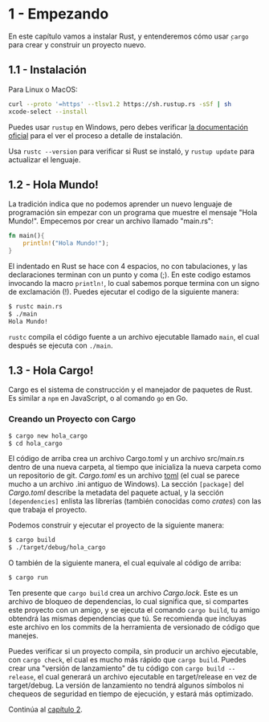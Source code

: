 # 1 - Empezando

En este capítulo vamos a instalar Rust, y entenderemos cómo usar ̣`cargo` para crear y construir un proyecto nuevo.

## 1.1 - Instalación

Para Linux o MacOS:

```sh
curl --proto '=https' --tlsv1.2 https://sh.rustup.rs -sSf | sh
xcode-select --install
```

Puedes usar `rustup` en Windows, pero debes verificar [la documentación oficial](https://forge.rust-lang.org/infra/other-installation-methods.html) para el ver el proceso a detalle de instalación.

Usa `rustc --version` para verificar si Rust se instaló, y `rustup update` para actualizar el lenguaje.

## 1.2 - Hola Mundo!

La tradición indica que no podemos aprender un nuevo lenguaje de programación sin empezar con un programa que muestre el mensaje "Hola Mundo!". Empecemos por crear un archivo llamado "main.rs":

```rust title="main.rs"
fn main(){
    println!("Hola Mundo!");
}
```

El indentado en Rust se hace con 4 espacios, no con tabulaciones, y las declaraciones terminan con un punto y coma (;). En este codigo estamos invocando la macro `println!`, lo cual sabemos porque termina con un signo de exclamación (!). Puedes ejecutar el codigo de la siguiente manera:

```sh
$ rustc main.rs
$ ./main
Hola Mundo!
```

`rustc` compila el código fuente a un archivo ejecutable llamado `main`, el cual después se ejecuta con `./main`.

## 1.3 - Hola Cargo!

Cargo es el sistema de construcción y el manejador de paquetes de Rust. Es similar a `npm` en JavaScript, o al comando `go` en Go.

### Creando un Proyecto con Cargo

```sh
$ cargo new hola_cargo
$ cd hola_cargo
```

El código de arriba crea un archivo Cargo.toml y un archivo src/main.rs dentro de una nueva carpeta, al tiempo que inicializa la nueva carpeta como un repositorio de git. _Cargo.toml_ es un archivo [toml](https://toml.io/en/) (el cual se parece mucho a un archivo .ini antiguo de Windows). La sección `[package]` del _Cargo.toml_ describe la metadata del paquete actual, y la sección `[dependencies]` enlista las librerías (también conocidas como _crates_) con las que trabaja el proyecto.

Podemos construir y ejecutar el proyecto de la siguiente manera:

```sh
$ cargo build
$ ./target/debug/hola_cargo
```

O también de la siguiente manera, el cual equivale al código de arriba:

```sh
$ cargo run
```

Ten presente que `cargo build` crea un archivo _Cargo.lock_. Este es un archivo de bloqueo de dependencias, lo cual significa que, si compartes este proyecto con un amigo, y se ejecuta el comando `cargo build`, tu amigo obtendrá las mismas dependencias que tú. Se recomienda que incluyas este archivo en los commits de la herramienta de versionado de código que manejes.

Puedes verificar si un proyecto compila, sin producir un archivo ejecutable, con `cargo check`, el cual es mucho más rápido que `cargo build`. Puedes crear una "versión de lanzamiento" de tu código con `cargo build --release`, el cual generará un archivo ejecutable en target/release en vez de target/debug. La versión de lanzamiento no tendrá algunos símbolos ni chequeos de seguridad en tiempo de ejecución, y estará más optimizado.

Continúa al [capítulo 2][chap2].

[chap2]: ./ch02-guessing-game.md "Capítulo 2: Juego de Adivinanzas"
